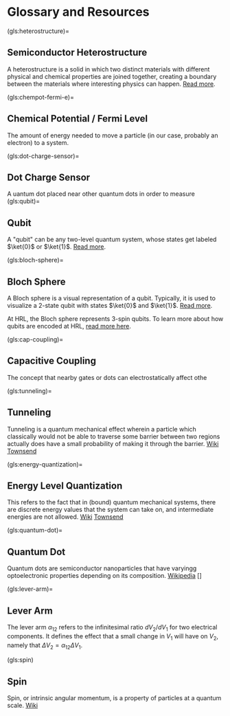 # Glossary and Resources

(gls:heterostructure)=
## Semiconductor Heterostructure
A heterostructure is a solid in which two distinct materials with different physical and chemical properties are joined together, creating a boundary between the materials where interesting physics can happen. [Read more](https://link.springer.com/article/10.1557/s43577-021-00147-8#Sec2).

(gls:chempot-fermi-e)=
## Chemical Potential / Fermi Level
The amount of energy needed to move a particle (in our case, probably an electron) to a system.

(gls:dot-charge-sensor)=
## Dot Charge Sensor
A 
uantum dot placed near other quantum dots in order to measure 
(gls:qubit)=
## Qubit
A "qubit" can be any two-level quantum system, whose states get labeled $\ket{0}$ or $\ket{1}$. [Read more](https://en.wikipedia.org/wiki/Qubit).

(gls:bloch-sphere)=
## Bloch Sphere
A Bloch sphere is a visual representation of a qubit. Typically, it is used to visualize a 2-state qubit with states $\ket{0}$ and $\ket{1}$. [Read more](https://en.wikipedia.org/wiki/Bloch_sphere).

At HRL, the Bloch sphere represents 3-spin qubits. To learn more about how qubits are encoded at HRL, [read more here](../../PDFs/Bukard.pdf).

(gls:cap-coupling)=
## Capacitive Coupling
The concept that nearby gates or dots can electrostatically affect othe

(gls:tunneling)=
## Tunneling
Tunneling is a quantum mechanical effect wherein a particle which classically would not be able to traverse some barrier between two regions actually does have a small probability of making it through the barrier.
[Wiki](https://en.wikipedia.org/wiki/Quantum_tunnelling)
[Townsend](../../PDFs/Townsend_textbook.pdf)

(gls:energy-quantization)=
## Energy Level Quantization
This refers to the fact that in (bound) quantum mechanical systems, there are discrete energy values that the system can take on, and intermediate energies are not allowed.
[Wiki](https://en.wikipedia.org/wiki/Energy_level)
[Townsend](../../PDFs/Townsend_textbook.pdf)

(gls:quantum-dot)=
## Quantum Dot
Quantum dots are semiconductor nanoparticles that have varyingg optoelectronic properties depending on its composition. 
[Wikipedia](https://en.wikipedia.org/wiki/Quantum_dot)
[]

(gls:lever-arm)=
## Lever Arm
The lever arm $\alpha_{12}$ refers to the infinitesimal ratio $dV_2/dV_1$ for two electrical components. It defines the effect that a small change in $V_1$ will have on $V_2$, namely that $\Delta V_2 = \alpha_{12}\Delta V_1$.

(gls:spin)
## Spin
Spin, or intrinsic angular momentum, is a property of particles at a quantum scale.
[Wiki](https://en.wikipedia.org/wiki/Spin_(physics))


